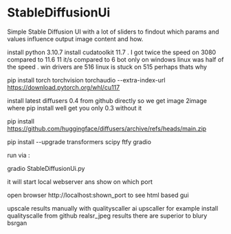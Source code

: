 # StableDiffusionUi

Simple Stable Diffusion UI with a lot of sliders to findout which params and values influence output image content and how.

install python 3.10.7
install cudatoolkit 11.7 . I  got twice the speed on 3080 compared to 11.6 11 it/s compared to 6 bot only on windows linux was half of the speed . win drivers are 516 linux is stuck on 515 perhaps thats why

pip install torch torchvision torchaudio --extra-index-url https://download.pytorch.org/whl/cu117 <br>

install latest diffusers 0.4 from github directly so we get image 2image where pip install well get you only 0.3 without it

pip install https://github.com/huggingface/diffusers/archive/refs/heads/main.zip


pip install --upgrade  transformers scipy ftfy gradio

run via : 

gradio StableDiffusionUi.py 

it will start local webserver ans show on which port

open browser http://localhost:shown_port to see html based gui

upscale results manually with qualityscaller ai upscaller for example install qualityscalle from github
realsr_jpeg results there are superior to blury bsrgan


